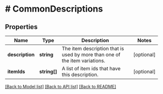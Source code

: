 # # CommonDescriptions

## Properties

Name | Type | Description | Notes
------------ | ------------- | ------------- | -------------
**description** | **string** | The item description that is used by more than one of the item variations. | [optional]
**itemIds** | **string[]** | A list of item ids that have this description. | [optional]

[[Back to Model list]](../../README.md#models) [[Back to API list]](../../README.md#endpoints) [[Back to README]](../../README.md)

